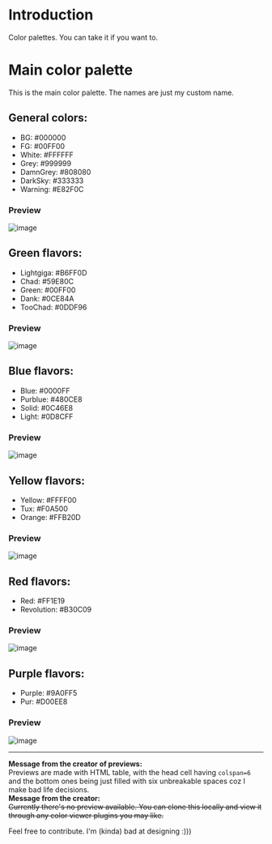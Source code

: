 # Introduction

Color palettes. You can take it if you want to.

# Main color palette

This is the main color palette. The names are just my custom name.

## General colors:
+ BG: #000000
+ FG: #00FF00
+ White: #FFFFFF
+ Grey: #999999
+ DamnGrey: #808080
+ DarkSky: #333333
+ Warning: #E82F0C

### Preview
![image](https://github.com/lasermtv07/vircolors/assets/118477750/e4d7e101-50fd-49f2-87bc-3917c0c47d23)


## Green flavors:
+ Lightgiga: #B6FF0D
+ Chad: #59E80C
+ Green: #00FF00
+ Dank: #0CE84A
+ TooChad: #0DDF96

### Preview
![image](https://github.com/lasermtv07/vircolors/assets/118477750/d4ef15f8-5ad2-4071-bebe-768dc0caa6ba)

## Blue flavors:
+ Blue: #0000FF
+ Purblue: #480CE8 
+ Solid: #0C46E8
+ Light: #0D8CFF

### Preview
![image](https://github.com/lasermtv07/vircolors/assets/118477750/47e882d1-4f3a-421f-ae04-73e1b28936f9)

## Yellow flavors:
+ Yellow: #FFFF00
+ Tux: #F0A500
+ Orange: #FFB20D

### Preview
![image](https://github.com/lasermtv07/vircolors/assets/118477750/4713be61-5db5-4546-af0b-6b7193142fa3)

## Red flavors:
+ Red: #FF1E19
+ Revolution: #B30C09

### Preview
![image](https://github.com/lasermtv07/vircolors/assets/118477750/3b0c1e9a-982a-4db8-8d10-c11dd2086eb6)

## Purple flavors:

+ Purple: #9A0FF5
+ Pur: #D00EE8

### Preview
![image](https://github.com/lasermtv07/vircolors/assets/118477750/4deac490-8be2-426a-906a-8d48a2c9801b)

---
**Message from the creator of previews:**<br>
Previews are made with HTML table, with the head cell having `colspan=6` and the bottom ones being just filled with six unbreakable spaces coz I make bad life decisions.<br>
**Message from the creator:**<br>
~~Currently there's no preview available. You can clone this locally and view it through any color viewer plugins you may like.~~

Feel free to contribute. I'm (kinda) bad at designing :)))
